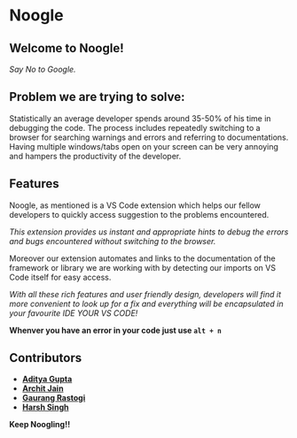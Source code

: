 # **Noogle**

## Welcome to Noogle!


<i>Say No to Google.</i>


## **Problem we are trying to solve:**
Statistically an average developer spends around 35-50% of his time in debugging the code. The process includes repeatedly switching to a browser for searching warnings and errors and referring to documentations. Having multiple windows/tabs open on your screen can be very annoying and hampers the productivity of the developer.


## **Features**

<p> Noogle, as mentioned is a VS Code extension which helps our fellow developers to quickly access suggestion to the problems encountered. </p>


<i> This extension provides us instant and appropriate hints to debug the errors and bugs encountered without switching to the browser. </i>


<p> Moreover our extension automates and links to the documentation of the framework or library we are working with by detecting our imports on VS Code itself for easy access.</p>


<i> With all these rich features and user friendly design, developers will find it more convenient to look up for a fix and everything will be encapsulated in your favourite IDE YOUR VS CODE! </i>

<b> Whenver you have an error in your code just use   `` alt + n ``

## **Contributors**

* [Aditya Gupta](https://github.com/eddy1006)
* [Archit Jain](https://github.com/architjain2002)
* [Gaurang Rastogi](https://github.com/GaurangRastogi)
*  [Harsh Singh](https://github.com/lives-in-virgosupercluster)


**Keep Noogling!!**

